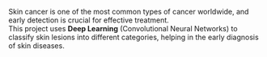 Skin cancer is one of the most common types of cancer worldwide, and early detection is crucial for effective treatment.  
This project uses **Deep Learning** (Convolutional Neural Networks) to classify skin lesions into different categories, helping in the early diagnosis of skin diseases.

